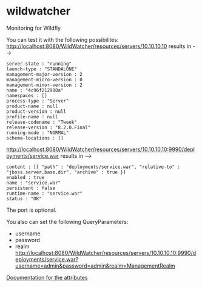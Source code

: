 # wildwatcher
Monitoring for Wildfly

You can test it with the following possibilites:
[http://localhost:8080/WildWatcher/resources/servers/10.10.10.10](http://localhost:8080/WildWatcher/resources/servers/10.10.10.10)
results in -->
```
server-state : "running"
launch-type : "STANDALONE"
management-major-version : 2
management-micro-version : 0
management-minor-version : 2
name : "4c96f212980a"
namespaces : []
process-type : "Server"
product-name : null
product-version : null
profile-name : null
release-codename : "Tweek"
release-version : "8.2.0.Final"
running-mode : "NORMAL"
schema-locations : []
```

[http://localhost:8080/WildWatcher/resources/servers/10.10.10.10:9990/deployments/service.war](http://localhost:8080/WildWatcher/resources/servers/10.10.10.10:9990/deployments/service.war)
results in -->
```
content : [{ "path" : "deployments/service.war", "relative-to" : "jboss.server.base.dir", "archive" : true }]
enabled : true
name : "service.war"
persistent : false
runtime-name : "service.war"
status : "OK"
```

The port is optional.

You also can set the following QueryParameters:
- username
- password
- realm
[http://localhost:8080/WildWatcher/resources/servers/10.10.10.10:9990/deployments/service.war?username=admin&password=admin&realm=ManagementRealm](http://localhost:8080/WildWatcher/resources/servers/10.10.10.10:9990/deployments/service.war?username=admin&password=admin&realm=ManagementRealm)

[Documentation for the attributes](http://wildscribe.github.io/Wildfly/8.0.0.Final)


